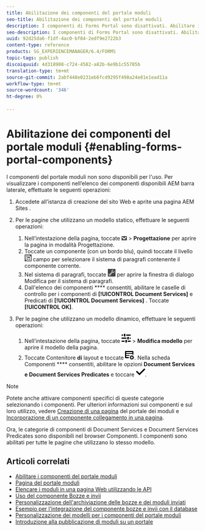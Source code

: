 ```yaml
---
title: Abilitazione dei componenti del portale moduli
seo-title: Abilitazione dei componenti del portale moduli
description: I componenti di Forms Portal sono disattivati. Abilitare i gruppi Document Services e Document Services Predicates per abilitare i componenti di Forms Portal.
seo-description: I componenti di Forms Portal sono disattivati. Abilitare i gruppi Document Services e Document Services Predicates per abilitare i componenti di Forms Portal.
uuid: 92d25da6-f1df-4ac0-bf84-2edf9e2722b3
content-type: reference
products: SG_EXPERIENCEMANAGER/6.4/FORMS
topic-tags: publish
discoiquuid: 4d318908-c724-4582-a82b-6e9b1c55705b
translation-type: tm+mt
source-git-commit: 2abf448e0231eb6fcd9295f498a24e81e1ead11a
workflow-type: tm+mt
source-wordcount: '346'
ht-degree: 0%

---
```



# Abilitazione dei componenti del portale moduli {#enabling-forms-portal-components}

I componenti del portale moduli non sono disponibili per l&#39;uso. Per visualizzare i componenti nell’elenco dei componenti disponibili AEM barra laterale, effettuate le seguenti operazioni:

1. Accedete all’istanza di creazione del sito Web e aprite una pagina AEM Sites .

1. Per le pagine che utilizzano un modello statico, effettuare le seguenti operazioni:

   1. Nell’intestazione della pagina, toccate ![canvas-menu a discesa](assets/canvas-drop-down.png) > **Progettazione** per aprire la pagina in modalità Progettazione.
   1. Toccate un componente (con un bordo blu), quindi toccate il livello ![del](assets/field-level.png) campo per selezionare il sistema di paragrafi contenente il componente corrente.
   1. Nel sistema di paragrafi, toccate ![settings_icon](assets/settings_icon.png) per aprire la finestra di dialogo Modifica per il sistema di paragrafi.
   1. Dall&#39;elenco dei componenti **** consentiti, abilitare le caselle di controllo per i componenti di **[!UICONTROL Document Services]** e Predicati di **[!UICONTROL Document Services]** . Toccate **[!UICONTROL OK]**.

1. Per le pagine che utilizzano un modello dinamico, effettuare le seguenti operazioni:

   1. Nell’intestazione della pagina, toccate ![proprietà](assets/properties.png) > **Modifica modello** per aprire il modello della pagina.
   1. Toccate Contenitore **di** layout e toccate ![FeedManagement](assets/FeedManagement.png). Nella scheda Componenti **** consentiti, abilitare le opzioni **Document Services e Document Services Predicates** e toccare ![aem_6_3_forms_save](assets/aem_6_3_forms_save.png).

>[!NOTE]
>
>Potete anche attivare componenti specifici di queste categorie selezionando i componenti. Per ulteriori informazioni sui componenti e sul loro utilizzo, vedere [Creazione di una pagina](/help/forms/using/creating-form-portal-page.md) del portale dei moduli e [Incorporazione di un componente collegamento in una pagina](/help/forms/using/embedding-link-component-page.md).

Ora, le categorie di componenti di Document Services e Document Services Predicates sono disponibili nel browser Componenti. I componenti sono abilitati per tutte le pagine che utilizzano lo stesso modello.

## Articoli correlati

* [Abilitare i componenti del portale moduli](/help/forms/using/enabling-forms-portal-components.md)
* [Pagina del portale moduli](/help/forms/using/creating-form-portal-page.md)
* [Elencare i moduli in una pagina Web utilizzando le API](/help/forms/using/listing-forms-webpage-using-apis.md)
* [Uso del componente Bozze e invii](/help/forms/using/draft-submission-component.md)
* [Personalizzazione dell&#39;archiviazione delle bozze e dei moduli inviati](/help/forms/using/draft-submission-component.md)
* [Esempio per l’integrazione del componente bozze e invii con il database](/help/forms/using/integrate-draft-submission-database.md)
* [Personalizzazione dei modelli per i componenti del portale moduli](/help/forms/using/customizing-templates-forms-portal-components.md)
* [Introduzione alla pubblicazione di moduli su un portale](/help/forms/using/introduction-publishing-forms.md)
